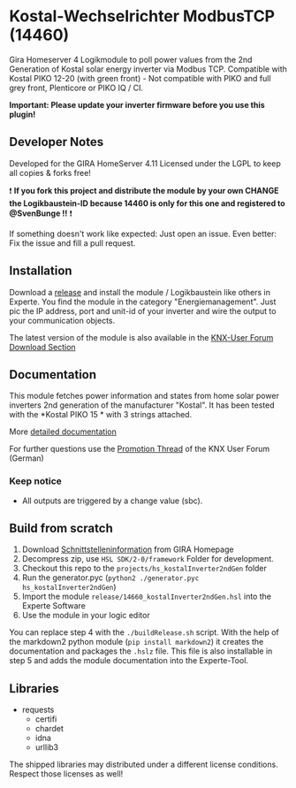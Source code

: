 # Kostal-Wechselrichter ModbusTCP (14460)

Gira Homeserver 4 Logikmodule to poll power values from the 2nd Generation of Kostal solar energy inverter via Modbus TCP.
Compatible with Kostal PIKO 12-20 (with green front) - Not compatible with PIKO and full grey front, Plenticore or PIKO IQ / CI.

**Important: Please update your inverter firmware before you use this plugin!**

## Developer Notes

Developed for the GIRA HomeServer 4.11
Licensed under the LGPL to keep all copies & forks free!

:exclamation: **If you fork this project and distribute the module by your own CHANGE the Logikbaustein-ID because 14460 is only for this one and registered to @SvenBunge !!** :exclamation:

If something doesn't work like expected: Just open an issue. Even better: Fix the issue and fill a pull request.

## Installation

Download a [release](https://github.com/SvenBunge/hs_kostalInverter2ndGen/releases) and install the module / Logikbaustein like others in Experte.
You find the module in the category "Energiemanagement". Just pic the IP address, port and unit-id of your inverter and wire the output to your communication objects. 

The latest version of the module is also available in the [KNX-User Forum Download Section](https://service.knx-user-forum.de/?comm=download&id=14460)

## Documentation

This module fetches power information and states from home solar power inverters 2nd generation of the manufacturer "Kostal". It has been tested with the *Kostal PIKO 15 * with 3 strings attached.

More [detailed documentation](doc/log14460.md)

For further questions use the [Promotion Thread](https://knx-user-forum.de/forum/%C3%B6ffentlicher-bereich/knx-eib-forum/1559910-logikbaustein-kostal-wechselrichter-via-modbus-tcp-abfragen) of the KNX User Forum (German)

### Keep notice

* All outputs are triggered by a change value (sbc).

## Build from scratch

1. Download [Schnittstelleninformation](http://www.hs-help.net/hshelp/gira/other_documentation/Schnittstelleninformationen.zip) from GIRA Homepage
2. Decompress zip, use `HSL SDK/2-0/framework` Folder for development.
3. Checkout this repo to the `projects/hs_kostalInverter2ndGen` folder
4. Run the generator.pyc (`python2 ./generator.pyc hs_kostalInverter2ndGen`)
5. Import the module `release/14660_kostalInverter2ndGen.hsl` into the Experte Software
6. Use the module in your logic editor

You can replace step 4 with the `./buildRelease.sh` script. With the help of the markdown2 python module (`pip install markdown2`) it creates the documentation and packages the `.hslz` file. This file is also installable in step 5 and adds the module documentation into the Experte-Tool.  
 
## Libraries

* requests
  * certifi
  * chardet
  * idna
  * urllib3

The shipped libraries may distributed under a different license conditions. Respect those licenses as well!
